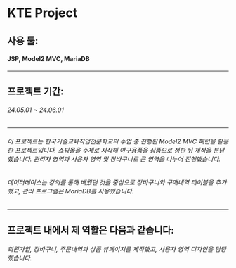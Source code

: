 # KTE Project 

## 사용 툴: 

#### JSP, Model2 MVC, MariaDB
---
## 프로젝트 기간: 

###### 24.05.01 ~ 24.06.01
---
###### 이 프로젝트는 한국기술교육직업전문학교의 수업 중 진행된 Model2 MVC 패턴을 활용한 프로젝트입니다. 쇼핑몰을 주제로 시작해 야구용품을 상품으로 정한 뒤 제작을 분담했습니다. 관리자 영역과 사용자 영역 및 장바구니로 큰 영역을 나누어 진행했습니다.

###### 데이터베이스는 강의를 통해 배웠던 것을 중심으로 장바구니와 구매내역 테이블을 추가했고, 관리 프로그램은 MariaDB를 사용했습니다.
---
## 프로젝트 내에서 제 역할은 다음과 같습니다:

###### 회원가입, 장바구니, 주문내역과 상품 뷰페이지를 제작했고, 사용자 영역 디자인을 담당했습니다.
